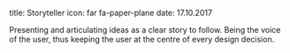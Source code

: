 title: Storyteller
icon: far fa-paper-plane
date: 17.10.2017

Presenting and articulating ideas as a clear story to follow.
Being the voice of the user, thus keeping the user at the centre of every design decision.
